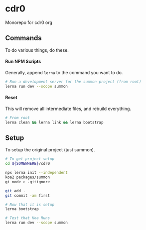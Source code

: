 # cdr0
Monorepo for cdr0 org

## Commands

To do various things, do these.

#### Run NPM Scripts

Generally, append `lerna` to the command you want to do.

```sh
# Run a development server for the summon project (from root)
lerna run dev --scope summon
```

#### Reset

This will remove all intermediate files, and rebuild everything.

```sh
# From root
lerna clean && lerna link && lerna bootstrap
```

## Setup

To setup the original project (just summon).

```sh
# To get project setup
cd ${SOMEWHERE}/cdr0

npx lerna init --independent
koa2 packages/summon
gi node > .gitignore

git add .
git commit -am first

# Now that it is setup
lerna bootstrap

# Test that Koa Runs
lerna run dev --scope summon
```

